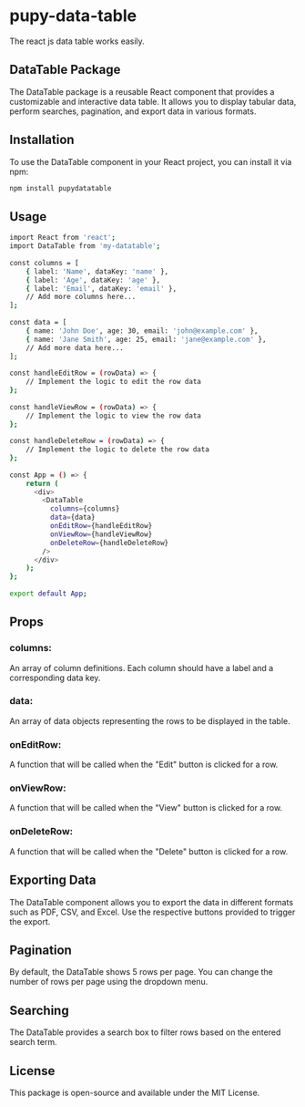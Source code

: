 # pupy-data-table
The react js data table works easily.


## DataTable Package

The DataTable package is a reusable React component that provides a customizable and interactive data table. It allows you to display tabular data, perform searches, pagination, and export data in various formats.

## Installation

To use the DataTable component in your React project, you can install it via npm:

  ```bash
npm install pupydatatable
```
  
## Usage
 
```bash
import React from 'react';
import DataTable from 'my-datatable';
  
const columns = [
    { label: 'Name', dataKey: 'name' },
    { label: 'Age', dataKey: 'age' },
    { label: 'Email', dataKey: 'email' },
    // Add more columns here...
];
  
const data = [
    { name: 'John Doe', age: 30, email: 'john@example.com' },
    { name: 'Jane Smith', age: 25, email: 'jane@example.com' },
    // Add more data here...
];
  
const handleEditRow = (rowData) => {
    // Implement the logic to edit the row data
};
  
const handleViewRow = (rowData) => {
    // Implement the logic to view the row data
};
  
const handleDeleteRow = (rowData) => {
    // Implement the logic to delete the row data
};
  
const App = () => {
    return (
      <div>
        <DataTable
          columns={columns}
          data={data}
          onEditRow={handleEditRow}
          onViewRow={handleViewRow}
          onDeleteRow={handleDeleteRow}
        />
      </div>
    );
};
  
export default App;
```


## Props

### columns: 
 An array of column definitions. Each column should have a label and a corresponding data key.

### data: 
 An array of data objects representing the rows to be displayed in the table.

### onEditRow: 
 A function that will be called when the "Edit" button is clicked for a row.

### onViewRow: 
 A function that will be called when the "View" button is clicked for a row.

### onDeleteRow: 
 A function that will be called when the "Delete" button is clicked for a row.


## Exporting Data

The DataTable component allows you to export the data in different formats such as PDF, CSV, and Excel. Use the respective buttons provided to trigger the export.


## Pagination

By default, the DataTable shows 5 rows per page. You can change the number of rows per page using the dropdown menu.


## Searching

The DataTable provides a search box to filter rows based on the entered search term.


## License

This package is open-source and available under the MIT License.
